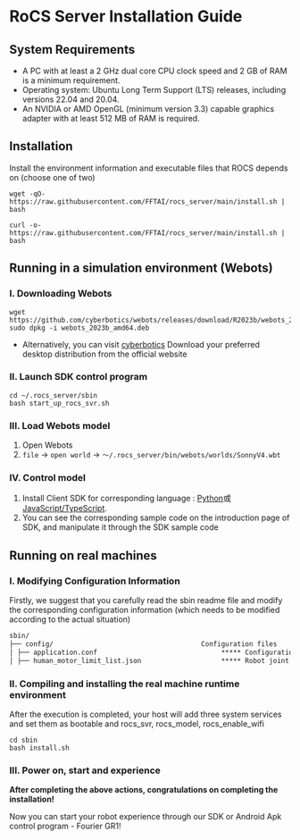 # RoCS Server Installation Guide

## System Requirements

* A PC  with at least a 2 GHz dual core CPU clock speed and 2 GB of RAM is a minimum requirement.
* Operating system: Ubuntu Long Term Support (LTS) releases, including versions 22.04 and 20.04.
* An NVIDIA or AMD OpenGL (minimum version 3.3) capable graphics adapter with at least 512 MB of RAM is required.

## Installation 

Install the environment information and executable files that ROCS depends on (choose one of two)

```shell
wget -qO- https://raw.githubusercontent.com/FFTAI/rocs_server/main/install.sh | bash
```

```shell
curl -o- https://raw.githubusercontent.com/FFTAI/rocs_server/main/install.sh | bash
```

## Running in a simulation environment (Webots)

### I. Downloading Webots
```shell
wget https://github.com/cyberbotics/webots/releases/download/R2023b/webots_2023b_amd64.deb
sudo dpkg -i webots_2023b_amd64.deb
```

* Alternatively, you can visit [cyberbotics](https://www.cyberbotics.com) Download your preferred desktop distribution from the official website 

### II. Launch SDK control program 
```shell
cd ~/.rocs_server/sbin
bash start_up_rocs_svr.sh
```

### III. Load Webots model 
1. Open Webots
2. `file` -> `open world` -> `～/.rocs_server/bin/webots/worlds/SonnyV4.wbt`

### IV. Control model 
1. Install Client SDK for corresponding language : [Python](https://pypi.org/project/rocs-client/)或[JavaScript/TypeScript]().
2. You can see the corresponding sample code on the introduction page of SDK, and manipulate it through the SDK sample code 

## Running on real machines 

### I. Modifying Configuration Information 
Firstly, we suggest that you carefully read the sbin readme file and modify the corresponding configuration information (which needs to be modified according to the actual situation)
```markdown
sbin/
├── config/                                     Configuration files
│ ├── application.conf                               ***** Configuration file, may need modification
│ ├── human_motor_limit_list.json                    ***** Robot joint limit information
```

### II. Compiling and installing the real machine runtime environment
After the execution is completed, your host will add three system services and set them as bootable and rocs_svr, rocs_model, rocs_enable_wifi
```shell
cd sbin
bash install.sh
```

### III. Power on, start and experience 

**After completing the above actions, congratulations on completing the installation!**

Now you can start your robot experience through our SDK or Android Apk control program - Fourier GR1!
